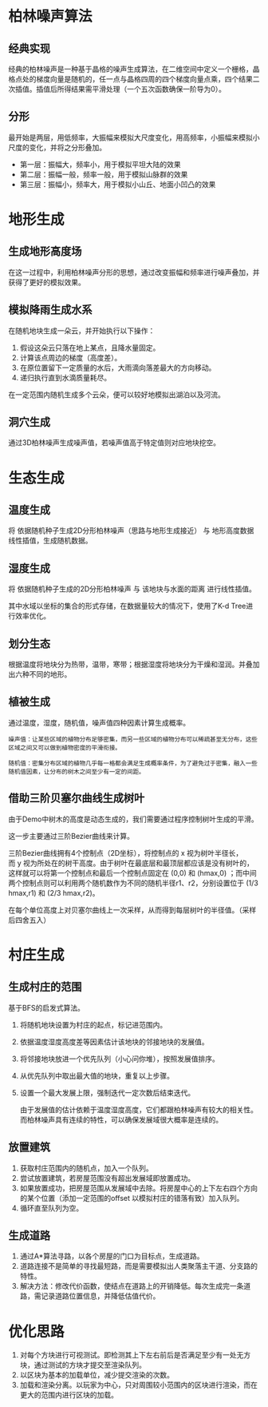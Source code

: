 # 柏林噪声算法

## 经典实现

经典的柏林噪声是一种基于晶格的噪声生成算法，在二维空间中定义一个栅格，晶格点处的梯度向量是随机的，任一点与晶格四周的四个梯度向量点乘，四个结果二次插值。插值后所得结果需平滑处理（一个五次函数确保一阶导为0）。

## 分形

最开始是两层，用低频率，大振幅来模拟大尺度变化，用高频率，小振幅来模拟小尺度的变化，并将之分形叠加。

- 第一层：振幅大，频率小，用于模拟平坦大陆的效果
- 第二层：振幅一般，频率一般，用于模拟山脉群的效果
- 第三层：振幅小，频率大，用于模拟小山丘、地面小凹凸的效果

# 地形生成

## 生成地形高度场
在这一过程中，利用柏林噪声分形的思想，通过改变振幅和频率进行噪声叠加，并获得了更好的模拟效果。
## 模拟降雨生成水系

在随机地块生成一朵云，并开始执行以下操作：
1. 假设这朵云只落在地上某点，且降水量固定。
2. 计算该点周边的梯度（高度差）。
3. 在原位置留下一定质量的水后，大雨滴向落差最大的方向移动。
4. 递归执行直到水滴质量耗尽。
    
在一定范围内随机生成多个云朵，便可以较好地模拟出湖泊以及河流。
    
## 洞穴生成

通过3D柏林噪声生成噪声值，若噪声值高于特定值则对应地块挖空。

# 生态生成

## 温度生成
将 依据随机种子生成2D分形柏林噪声（思路与地形生成接近） 与 地形高度数据 线性插值，生成随机数据。

## 湿度生成

将 依据随机种子生成的2D分形柏林噪声 与 该地块与水面的距离 进行线性插值。

其中水域以坐标的集合的形式存储，在数据量较大的情况下，使用了K-d Tree进行效率优化。

## 划分生态
根据温度将地块分为热带，温带，寒带；根据湿度将地块分为干燥和湿润。并叠加出六种不同的地形。

## 植被生成
通过温度，湿度，随机值，噪声值四种因素计算生成概率。
    
    噪声值：让某些区域的植物分布足够密集，而另一些区域的植物分布可以稀疏甚至无分布，这些区域之间又可以做到植物密度的平滑衔接。
    
    随机值：密集分布区域的植物几乎每一格都会满足生成概率条件，为了避免过于密集，融入一些随机值因素，让分布的树木之间至少有一定的间距。
    
## 借助三阶贝塞尔曲线生成树叶
    
由于Demo中树木的高度是动态生成的，我们需要通过程序控制树叶生成的平滑。

这一步主要通过三阶Bezier曲线来计算。

三阶Bezier曲线拥有4个控制点（2D坐标），将控制点的 x 视为树叶半径长，而 y 视为所处在的树干高度。由于树叶在最底层和最顶层都应该是没有树叶的，这样就可以将第一个控制点和最后一个控制点固定在 (0,0) 和 (hmax,0) ；而中间两个控制点则可以利用两个随机数作为不同的随机半径r1、r2，分别设置位于 (1/3 hmax,r1) 和 (2/3 hmax,r2)。
    
在每个单位高度上对贝塞尔曲线上一次采样，从而得到每层树叶的半径值。（采样后四舍五入）
    

# 村庄生成

## 生成村庄的范围

基于BFS的启发式算法。

1. 将随机地块设置为村庄的起点，标记进范围内。
2. 依据温度湿度高度差等因素估计该地块的邻接地块的发展值。
3. 将邻接地块放进一个优先队列（小心问你堆），按照发展值排序。
4. 从优先队列中取出最大值的地块，重复以上步骤。
5. 设置一个最大发展上限，强制迭代一定次数后结束迭代。
    
    由于发展值的估计依赖于温度湿度高度，它们都跟柏林噪声有较大的相关性。而柏林噪声具有连续的特性，可以确保发展域很大概率是连续的。
    
## 放置建筑
1. 获取村庄范围内的随机点，加入一个队列。
2. 尝试放置建筑，若房屋范围没有超出发展域即放置成功。
3. 如果放置成功，把房屋范围从发展域中去除。将房屋中心的上下左右四个方向的某个位置（添加一定范围的offset 以模拟村庄的错落有致）加入队列。
4. 循环直至队列为空。

## 生成道路

1. 通过A*算法寻路，以各个房屋的门口为目标点，生成道路。
2. 道路连接不是简单的寻找最短路，而是需要模拟出人类聚落主干道、分支路的特性。
3. 解决方法：修改代价函数，使结点在道路上的开销降低。每次生成完一条道路，需记录道路位置信息，并降低估值代价。

# 优化思路

1. 对每个方块进行可视测试。即检测其上下左右前后是否满足至少有一处无方块，通过测试的方块才提交至渲染队列。
2. 以区块为基本的加载单位，减少提交渲染的次数。
3. 加载和渲染分离。以玩家为中心，只对周围较小范围内的区块进行渲染，而在更大的范围内进行区块的加载。